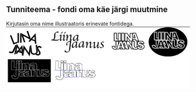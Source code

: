 ## Tunniteema - fondi oma käe järgi muutmine
Kirjutasin oma nime illustraatoris erinevate fontidega.
![Font minu käe järgi](./images/pilt1.png)